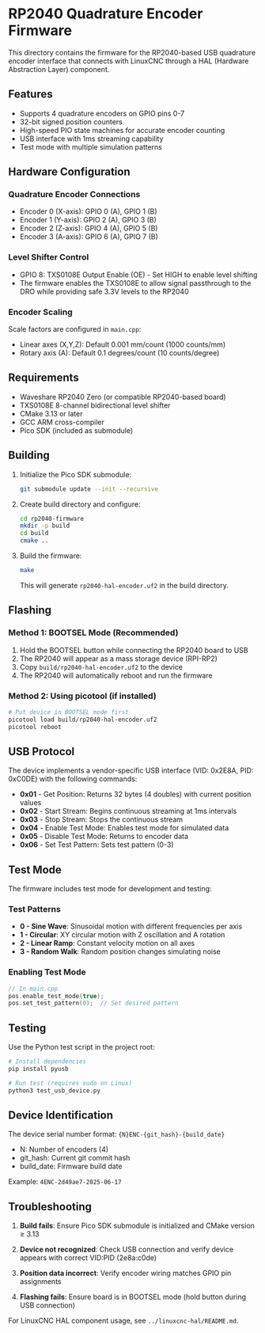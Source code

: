 # RP2040 Quadrature Encoder Firmware

This directory contains the firmware for the RP2040-based USB quadrature encoder interface that connects with LinuxCNC through a HAL (Hardware Abstraction Layer) component.

## Features

- Supports 4 quadrature encoders on GPIO pins 0-7
- 32-bit signed position counters
- High-speed PIO state machines for accurate encoder counting
- USB interface with 1ms streaming capability
- Test mode with multiple simulation patterns

## Hardware Configuration

### Quadrature Encoder Connections
- Encoder 0 (X-axis): GPIO 0 (A), GPIO 1 (B)
- Encoder 1 (Y-axis): GPIO 2 (A), GPIO 3 (B)
- Encoder 2 (Z-axis): GPIO 4 (A), GPIO 5 (B)
- Encoder 3 (A-axis): GPIO 6 (A), GPIO 7 (B)

### Level Shifter Control
- GPIO 8: TXS0108E Output Enable (OE) - Set HIGH to enable level shifting
- The firmware enables the TXS0108E to allow signal passthrough to the DRO while providing safe 3.3V levels to the RP2040

### Encoder Scaling
Scale factors are configured in `main.cpp`:
- Linear axes (X,Y,Z): Default 0.001 mm/count (1000 counts/mm)
- Rotary axis (A): Default 0.1 degrees/count (10 counts/degree)

## Requirements

- Waveshare RP2040 Zero (or compatible RP2040-based board)
- TXS0108E 8-channel bidirectional level shifter
- CMake 3.13 or later
- GCC ARM cross-compiler
- Pico SDK (included as submodule)

## Building

1. Initialize the Pico SDK submodule:
   ```bash
   git submodule update --init --recursive
   ```

2. Create build directory and configure:
   ```bash
   cd rp2040-firmware
   mkdir -p build
   cd build
   cmake ..
   ```

3. Build the firmware:
   ```bash
   make
   ```

   This will generate `rp2040-hal-encoder.uf2` in the build directory.

## Flashing

### Method 1: BOOTSEL Mode (Recommended)
1. Hold the BOOTSEL button while connecting the RP2040 board to USB
2. The RP2040 will appear as a mass storage device (RPI-RP2)
3. Copy `build/rp2040-hal-encoder.uf2` to the device
4. The RP2040 will automatically reboot and run the firmware

### Method 2: Using picotool (if installed)
```bash
# Put device in BOOTSEL mode first
picotool load build/rp2040-hal-encoder.uf2
picotool reboot
```

## USB Protocol

The device implements a vendor-specific USB interface (VID: 0x2E8A, PID: 0xC0DE) with the following commands:

- **0x01** - Get Position: Returns 32 bytes (4 doubles) with current position values
- **0x02** - Start Stream: Begins continuous streaming at 1ms intervals
- **0x03** - Stop Stream: Stops the continuous stream
- **0x04** - Enable Test Mode: Enables test mode for simulated data
- **0x05** - Disable Test Mode: Returns to encoder data
- **0x06** - Set Test Pattern: Sets test pattern (0-3)

## Test Mode

The firmware includes test mode for development and testing:

### Test Patterns
- **0 - Sine Wave**: Sinusoidal motion with different frequencies per axis
- **1 - Circular**: XY circular motion with Z oscillation and A rotation
- **2 - Linear Ramp**: Constant velocity motion on all axes
- **3 - Random Walk**: Random position changes simulating noise

### Enabling Test Mode
```cpp
// In main.cpp
pos.enable_test_mode(true);
pos.set_test_pattern(0);  // Set desired pattern
```

## Testing

Use the Python test script in the project root:
```bash
# Install dependencies
pip install pyusb

# Run test (requires sudo on Linux)
python3 test_usb_device.py
```

## Device Identification

The device serial number format: `{N}ENC-{git_hash}-{build_date}`
- N: Number of encoders (4)
- git_hash: Current git commit hash
- build_date: Firmware build date

Example: `4ENC-2d49ae7-2025-06-17`

## Troubleshooting

1. **Build fails**: Ensure Pico SDK submodule is initialized and CMake version ≥ 3.13

2. **Device not recognized**: Check USB connection and verify device appears with correct VID:PID (2e8a:c0de)

3. **Position data incorrect**: Verify encoder wiring matches GPIO pin assignments

4. **Flashing fails**: Ensure board is in BOOTSEL mode (hold button during USB connection)

For LinuxCNC HAL component usage, see `../linuxcnc-hal/README.md`.